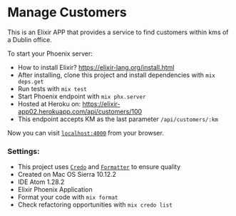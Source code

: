 # Manage Customers
This is an Elixir APP that provides a service to find customers within kms of a Dublin office.

To start your Phoenix server:

  * How to install Elixir? https://elixir-lang.org/install.html
  * After installing, clone this project and install dependencies with `mix deps.get`
  * Run tests with `mix test`
  * Start Phoenix endpoint with `mix phx.server`
  * Hosted at Heroku on: https://elixir-app02.herokuapp.com/api/customers/100
  * This endpoint accepts KM as the last parameter `/api/customers/:km`

  Now you can visit [`localhost:4000`](http://localhost:4000/api/customers/100) from your browser.

### Settings:

  - This project uses [`Credo`](https://github.com/rrrene/credo) and [`Formatter`](https://medium.com/blackode/code-formatter-the-big-feature-in-elixir-v1-6-0-f6572061a4ba) to ensure quality
  - Created on Mac OS Sierra 10.12.2
  - IDE Atom 1.28.2
  - Elixir Phoenix Application
  - Format your code with `mix format`
  - Check refactoring opportunities with `mix credo list`
